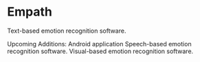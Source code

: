 # Empath
Text-based emotion recognition software.

Upcoming Additions:
Android application
Speech-based emotion recognition software.
Visual-based emotion recognition software.
